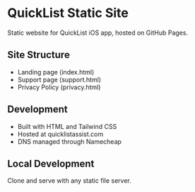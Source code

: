 # QuickList Static Site

Static website for QuickList iOS app, hosted on GitHub Pages.

## Site Structure
- Landing page (index.html)
- Support page (support.html)
- Privacy Policy (privacy.html)

## Development
- Built with HTML and Tailwind CSS
- Hosted at quicklistassist.com
- DNS managed through Namecheap

## Local Development
Clone and serve with any static file server.
